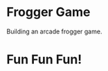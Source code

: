Frogger Game
===============================

Building an arcade frogger game.

Fun Fun Fun!
=======
